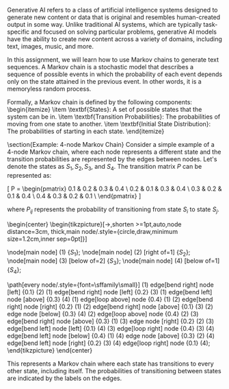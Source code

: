 Generative AI refers to a class of artificial intelligence systems designed to generate new content or data that is original and resembles human-created output in some way. Unlike traditional AI systems, which are typically task-specific and focused on solving particular problems, generative AI models have the ability to create new content across a variety of domains, including text, images, music, and more.

In this assignment, we will learn how to use Markov chains to generate text sequences. A Markov chain is a stochastic model that describes a sequence of possible events in which the probability of each event depends only on the state attained in the previous event. In other words, it is a memoryless random process.

Formally, a Markov chain is defined by the following components:
\begin{itemize}
    \item \textbf{States}: A set of possible states that the system can be in.
    \item \textbf{Transition Probabilities}: The probabilities of moving from one state to another.
    \item \textbf{Initial State Distribution}: The probabilities of starting in each state.
\end{itemize}

\section{Example: 4-node Markov Chain}
Consider a simple example of a 4-node Markov chain, where each node represents a different state and the transition probabilities are represented by the edges between nodes. Let's denote the states as $S_1, S_2, S_3,$ and $S_4$. The transition matrix $P$ can be represented as:

\[
P = \begin{pmatrix}
0.1 & 0.2 & 0.3 & 0.4 \\
0.2 & 0.1 & 0.3 & 0.4 \\
0.3 & 0.2 & 0.1 & 0.4 \\
0.4 & 0.3 & 0.2 & 0.1 \\
\end{pmatrix}
\]

where $P_{ij}$ represents the probability of transitioning from state $S_i$ to state $S_j$.

\begin{center}
\begin{tikzpicture}[->,shorten >=1pt,auto,node distance=3cm, thick,main node/.style={circle,draw,minimum size=1.2cm,inner sep=0pt]}]

  \node[main node] (1) {$S_1$};
  \node[main node] (2) [right of=1] {$S_2$};
  \node[main node] (3) [below of=2] {$S_3$};
  \node[main node] (4) [below of=1] {$S_4$};

  \path[every node/.style={font=\sffamily\small}]
    (1) edge[bend right] node [left] {0.1} (2)
    (1) edge[bend right] node [left] {0.2} (3)
    (1) edge[bend left] node [above] {0.3} (4)
    (1) edge[loop above] node {0.4} (1)
    (2) edge[bend right] node [right] {0.2} (1)
    (2) edge[bend right] node [above] {0.1} (3)
    (2) edge node [below] {0.3} (4)
    (2) edge[loop above] node {0.4} (2)
    (3) edge[bend right] node [above] {0.3} (1)
    (3) edge node [right] {0.2} (2)
    (3) edge[bend left] node [left] {0.1} (4)
    (3) edge[loop right] node {0.4} (3)
    (4) edge[bend left] node [below] {0.4} (1)
    (4) edge node [above] {0.3} (2)
    (4) edge[bend left] node [right] {0.2} (3)
    (4) edge[loop right] node {0.1} (4);
\end{tikzpicture}
\end{center}

This represents a Markov chain where each state has transitions to every other state, including itself. The probabilities of transitioning between states are indicated by the labels on the edges.
